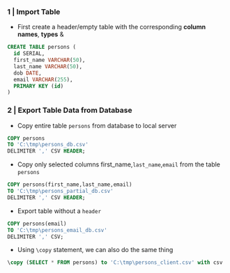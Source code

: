 
### 1 | Import Table 

- First create a header/empty table with the corresponding **column names**, **types** & 

```sql
CREATE TABLE persons (
  id SERIAL,
  first_name VARCHAR(50),
  last_name VARCHAR(50),
  dob DATE,
  email VARCHAR(255),
  PRIMARY KEY (id)
)
```

### 2 | Export Table Data from Database

- Copy entire table <code>persons</code> from database to local server 

```sql
COPY persons 
TO 'C:\tmp\persons_db.csv' 
DELIMITER ',' CSV HEADER;
```

- Copy only selected columns <coed>first_name</code>,<code>last_name</code>,<code>email</codE> from the table <code>persons</code>

```sql
COPY persons(first_name,last_name,email) 
TO 'C:\tmp\persons_partial_db.csv' 
DELIMITER ',' CSV HEADER;
```

- Export table without a <code>header</code>
  
```sql
COPY persons(email) 
TO 'C:\tmp\persons_email_db.csv' 
DELIMITER ',' CSV;
```

- Using <code>\copy</code> statement, we can also do the same thing

```sql
\copy (SELECT * FROM persons) to 'C:\tmp\persons_client.csv' with csv
```
